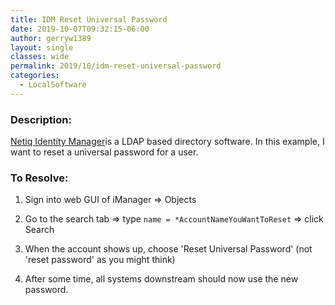 ```yaml
---
title: IDM Reset Universal Password
date: 2019-10-07T09:32:15-06:00
author: gerryw1389
layout: single
classes: wide
permalink: 2019/10/idm-reset-universal-password
categories:
  - LocalSoftware
---
```

<!--more-->

### Description:

[Netiq Identity Manager](https://www.microfocus.com/en-us/products/netiq-identity-manager/overview)is a LDAP based directory software. In this example, I want to reset a universal password for a user.

### To Resolve:

1. Sign into web GUI of iManager => Objects

2. Go to the search tab => type `name = *AccountNameYouWantToReset` => click Search

3. When the account shows up, choose 'Reset Universal Password' (not 'reset password' as you might think)

4. After some time, all systems downstream should now use the new password.
